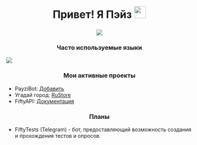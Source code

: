 <h1 align="center">Привет! Я Пэйз 
<img src="https://github.com/blackcater/blackcater/raw/main/images/Hi.gif" height="32"/></h1> 
<h3 align="center"><img src="https://skillicons.dev/icons?i=discordjs,nodejs,mongodb,vue,vscode,windows" />
</h3>

<h3 align="center">Часто используемые языки</h3>
<img src="https://github-readme-stats.vercel.app/api/top-langs/?username=payziii&theme=dark&hide_border=true&layout=compact"/>

<h3 align="center">Мои активные проекты</h3>
<ul>
    <li>PayziBot: <a href="https://discord.com/api/oauth2/authorize?client_id=576442351426207744&permissions=1411299798102&scope=bot" target="_blank">Добавить</a></li>
     <li>Угадай город: <a href="https://apps.rustore.ru/app/com.Payziii.GuessCity" target="_blank">RuStore</a></li>
    <li>FiftyAPI: <a href="https://docs.fifty.su" target="_blank">Документация</a></li>
</ul>

<h3 align="center">Планы</h3>
<ul>
    <li>FiftyTests (Telegram) - бот, предоставляющий возможность создания и прохождения тестов и опросов.</li>
</ul>
